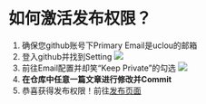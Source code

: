 # 如何激活发布权限？

1. 确保您github账号下Primary Email是uclou的邮箱
2. 登入github并找到Setting
![](../docs_new/images/setting.jpg)
3. 前往Email配置并却笑“Keep Private”的勾选
![](../docs_new/images/keep-private.jpg)
4. **在仓库中任意一篇文章进行修改并Commit**
5. 恭喜获得发布权限！前往[发布页面](https://cms-docs.ucloudadmin.com/ucpublishnew.html)
